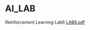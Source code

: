 # AI_LAB
Reinforcement Learning Lab6
[LAB6.pdf](https://github.com/GumusAyseNur/AI_LAB/files/11696733/LAB6.pdf)
